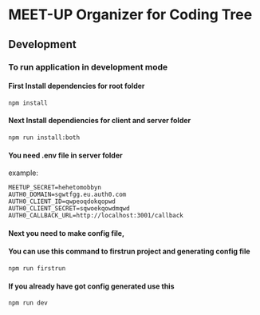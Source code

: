 # MEET-UP Organizer for Coding Tree


## Development

### To run application in development mode

#### First Install dependencies for root folder 

    npm install

#### Next Install dependiencies for client and server folder

    npm run install:both

#### You need .env file in server folder

example: 

    MEETUP_SECRET=hehetomobbyn
    AUTH0_DOMAIN=sgwtfgg.eu.auth0.com
    AUTH0_CLIENT_ID=qwpeoqdokqopwd
    AUTH0_CLIENT_SECRET=sqwoekqowdmqwd
    AUTH0_CALLBACK_URL=http://localhost:3001/callback

#### Next you need to make config file, 

#### You can use this command to firstrun project and generating config file

    npm run firstrun

#### If you already have got config generated use this

    npm run dev
